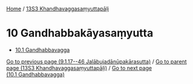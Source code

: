 
[Home](/) / [13S3 Khandhavaggasaṃyuttapāḷi](../13S3.md)

# 10 Gandhabbakāyasaṃyutta

* [10.1 Gandhabbavagga](10/10.1.md)

[Go to previous page (9.1.17--46 Jalābujadānūpakārasutta)](9/9.1/9.1.17--46.md) / [Go to parent page (13S3 Khandhavaggasaṃyuttapāḷi)](0.md) / [Go to next page (10.1 Gandhabbavagga)](10/10.1.md)


